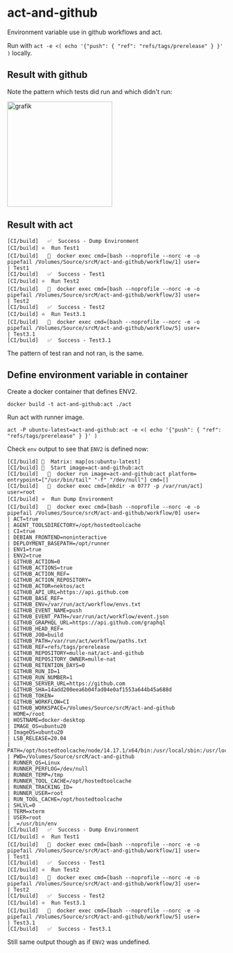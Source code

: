 # act-and-github

Environment variable use in github workflows and act.

Run with `act -e <( echo '{"push": { "ref": "refs/tags/prerelease" } }' )` locally.

## Result with github

Note the pattern which tests did run and which didn't run:

<img width="242" alt="grafik" src="https://user-images.githubusercontent.com/1381995/126327194-79c88e1d-d943-4d1b-86e4-45012ef05009.png">

## Result with act

```
[CI/build]   ✅  Success - Dump Environment
[CI/build] ⭐  Run Test1
[CI/build]   🐳  docker exec cmd=[bash --noprofile --norc -e -o pipefail /Volumes/Source/srcM/act-and-github/workflow/1] user=
| Test1
[CI/build]   ✅  Success - Test1
[CI/build] ⭐  Run Test2
[CI/build]   🐳  docker exec cmd=[bash --noprofile --norc -e -o pipefail /Volumes/Source/srcM/act-and-github/workflow/3] user=
| Test2
[CI/build]   ✅  Success - Test2
[CI/build] ⭐  Run Test3.1
[CI/build]   🐳  docker exec cmd=[bash --noprofile --norc -e -o pipefail /Volumes/Source/srcM/act-and-github/workflow/5] user=
| Test3.1
[CI/build]   ✅  Success - Test3.1
```

The pattern of test ran and not ran, is the same.

## Define environment variable in container

Create a docker container that defines ENV2.

```
docker build -t act-and-github:act ./act
``` 

Run act with runner image.

```
act -P ubuntu-latest=act-and-github:act -e <( echo '{"push": { "ref": "refs/tags/prerelease" } }' )
```

Check `env` output to see that `ENV2` is defined now:

```
[CI/build] 🧪  Matrix: map[os:ubuntu-latest]
[CI/build] 🚀  Start image=act-and-github:act
[CI/build]   🐳  docker run image=act-and-github:act platform= entrypoint=["/usr/bin/tail" "-f" "/dev/null"] cmd=[]
[CI/build]   🐳  docker exec cmd=[mkdir -m 0777 -p /var/run/act] user=root
[CI/build] ⭐  Run Dump Environment
[CI/build]   🐳  docker exec cmd=[bash --noprofile --norc -e -o pipefail /Volumes/Source/srcM/act-and-github/workflow/0] user=
| ACT=true
| AGENT_TOOLSDIRECTORY=/opt/hostedtoolcache
| CI=true
| DEBIAN_FRONTEND=noninteractive
| DEPLOYMENT_BASEPATH=/opt/runner
| ENV1=true
| ENV2=true
| GITHUB_ACTION=0
| GITHUB_ACTIONS=true
| GITHUB_ACTION_REF=
| GITHUB_ACTION_REPOSITORY=
| GITHUB_ACTOR=nektos/act
| GITHUB_API_URL=https://api.github.com
| GITHUB_BASE_REF=
| GITHUB_ENV=/var/run/act/workflow/envs.txt
| GITHUB_EVENT_NAME=push
| GITHUB_EVENT_PATH=/var/run/act/workflow/event.json
| GITHUB_GRAPHQL_URL=https://api.github.com/graphql
| GITHUB_HEAD_REF=
| GITHUB_JOB=build
| GITHUB_PATH=/var/run/act/workflow/paths.txt
| GITHUB_REF=refs/tags/prerelease
| GITHUB_REPOSITORY=mulle-nat/act-and-github
| GITHUB_REPOSITORY_OWNER=mulle-nat
| GITHUB_RETENTION_DAYS=0
| GITHUB_RUN_ID=1
| GITHUB_RUN_NUMBER=1
| GITHUB_SERVER_URL=https://github.com
| GITHUB_SHA=14add200eea6b04fad04e0af1553a644b45a688d
| GITHUB_TOKEN=
| GITHUB_WORKFLOW=CI
| GITHUB_WORKSPACE=/Volumes/Source/srcM/act-and-github
| HOME=/root
| HOSTNAME=docker-desktop
| IMAGE_OS=ubuntu20
| ImageOS=ubuntu20
| LSB_RELEASE=20.04
| PATH=/opt/hostedtoolcache/node/14.17.1/x64/bin:/usr/local/sbin:/usr/local/bin:/usr/sbin:/usr/bin:/sbin:/bin:/usr/games:/usr/local/games:/snap/bin
| PWD=/Volumes/Source/srcM/act-and-github
| RUNNER_OS=Linux
| RUNNER_PERFLOG=/dev/null
| RUNNER_TEMP=/tmp
| RUNNER_TOOL_CACHE=/opt/hostedtoolcache
| RUNNER_TRACKING_ID=
| RUNNER_USER=root
| RUN_TOOL_CACHE=/opt/hostedtoolcache
| SHLVL=0
| TERM=xterm
| USER=root
| _=/usr/bin/env
[CI/build]   ✅  Success - Dump Environment
[CI/build] ⭐  Run Test1
[CI/build]   🐳  docker exec cmd=[bash --noprofile --norc -e -o pipefail /Volumes/Source/srcM/act-and-github/workflow/1] user=
| Test1
[CI/build]   ✅  Success - Test1
[CI/build] ⭐  Run Test2
[CI/build]   🐳  docker exec cmd=[bash --noprofile --norc -e -o pipefail /Volumes/Source/srcM/act-and-github/workflow/3] user=
| Test2
[CI/build]   ✅  Success - Test2
[CI/build] ⭐  Run Test3.1
[CI/build]   🐳  docker exec cmd=[bash --noprofile --norc -e -o pipefail /Volumes/Source/srcM/act-and-github/workflow/5] user=
| Test3.1
[CI/build]   ✅  Success - Test3.1
```

Still same output though as if `ENV2` was undefined.

